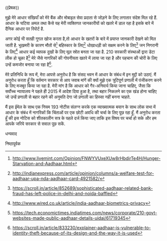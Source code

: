 ((प्रेषक))

मुझे मेरे आधार संखियाँ को मेरे बैंक और मोबाइल सेवा प्रदाता से जोड़ने के लिए लगातार संदेश मिल रहे हैं. आधार के घटिया अमल तथा कैसे यह मेरी व्यक्तिगत जानकारीयों को खतरे में डाल रहा है इसके बारे में दैनिक आधार पर रिपोर्ट है.

अगर कोई भी सतही गूगल खोज करता है,तो आधार के खतरों के बारे में प्रयाप्त जानकारी देखने को मिल जाती है. भुखमरी के कारण मौतों से[^1] बहिस्कार के लिए[^2] धोखाधड़ी को सक्षम करने के लिए[^3] जन निगरानी के लिए[^4] आधार कई व्यापक दुखों के लिए मूल स्रोत बनता जा रहा है. 210 सरकारी संस्थाओं द्वारा डेटा लीक हो चूका है[^5] मेरे जैसे नागरिकों की गोपनीयता खतरे में लाया जा रहा है और पहचान की चोरी के लिए उन्हें कमजोर बनाया जा रहा है[^6].

मेरे प्रतिनिधि के रूप में, मेरा आपसे अनुरोध है कि संसद भवन में आधार के संबंध में इन मुद्दों को उठाएं. मैं अनुरोध करता हूँ कि वर्तमान सरकार से आप जवाब मांगें की क्यों मुझे एक त्रुटिपूर्ण प्रणाली में पंजीकरण करने के लिए मजबूर किया जा रहा है. मेरी मांग है कि आधार को गैर-अनिवार्य किया जाना चाहिए, जैसा कि सर्वोच्च न्यायालय ने पहले ही 2015 में आदेश दिया हुआ है, तथा बहार निकलने का एक खंड होना चाहिए जो उन्हें प्रणाली से बहार रहने की अनुमति देगा जो प्रणाली का हिस्सा नहीं बनना चाहते.  

मैं इस ईमेल के साथ एक नियम 193 नोटीस संलग्न करके एक व्याख्यात्मक बयान के साथ लोक सभा में आधार के संबंध में नागरिकों कि चिंताओं पर एक छोटी अवधि की चर्चा के लिए पूछ रहा हूँ. मैं अनुरोध करता हूँ की इस नोटिस को शीतकालीन सत्र के पहले दर्ज किया जाए ताकि इस विषय पर चर्चा हो सके और हम आपके जरिये सरकार से सवाल पूछ सकें.

धन्यवाद

निष्ठापूर्वक


[^1]: http://www.livemint.com/Opinion/FNWYVUxeXUw8rHbdirTe4H/Hunger-Starvation-and-Aadhaar.html
[^2]: http://indianexpress.com/article/opinion/columns/a-welfare-test-for-aadhaar-upa-nda-aadhaar-card-4921582/
[^3]: https://scroll.in/article/852689/sophisticated-aadhaar-related-bank-fraud-has-left-police-in-delhi-and-noida-baffled
[^4]: http://www.wired.co.uk/article/india-aadhaar-biometrics-privacy
[^5]: https://tech.economictimes.indiatimes.com/news/corporate/210-govt-websites-made-public-aadhaar-details-uidai/61719345
[^6]: https://scroll.in/article/833230/explainer-aadhaar-is-vulnerable-to-identity-theft-because-of-its-design-and-the-way-it-is-used

